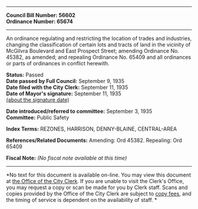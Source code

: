 * * * * *  
  
**Council Bill Number: [](#h0)[](#h2)56602**   
**Ordinance Number: 65674**  
  
* * * * *  
  
An ordinance regulating and restricting the location of trades and industries, changing the classification of certain lots and tracts of land in the vicinity of McGilvra Boulevard and East Prospect Street; amending Ordinance No. 45382, as amended; and repealing Ordinance No. 65409 and all ordinances or parts of ordinances in conflict herewith.  
  
**Status:** Passed   
**Date passed by Full Council:** September 9, 1935   
**Date filed with the City Clerk:** September 11, 1935   
**Date of Mayor's signature:** September 11, 1935   
[(about the signature date)](/~public/approvaldate.htm)   
  
  
**Date introduced/referred to committee:** September 3, 1935   
**Committee:** Public Safety   
  
**Index Terms:** REZONES, HARRISON, DENNY-BLAINE, CENTRAL-AREA  
  
**References/Related Documents:** Amending: Ord 45382. Repealing: Ord 65409  
  
**Fiscal Note:** *(No fiscal note available at this time)*  
  
* * * * *  
  
*No text for this document is available on-line. You may view this document at [the Office of the City Clerk](http://www.seattle.gov/leg/clerk/contactUs.htm). If you are unable to visit the Clerk's Office, you may request a copy or scan be made for you by Clerk staff. Scans and copies provided by the Office of the City Clerk are subject to [copy fees](http://clerk.seattle.gov/~public/clerkfees.htm), and the timing of service is dependent on the availability of staff. *  
  
  
